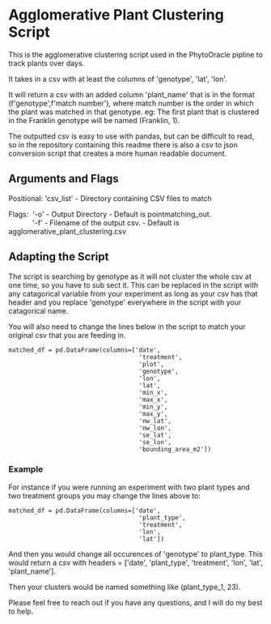 # Agglomerative Plant Clustering Script

This is the agglomerative clustering script used in the PhytoOracle pipline to track plants over days. 

It takes in a csv with at least the columns of 'genotype', 'lat', 'lon'.

It will return a csv with an added column 'plant_name' that is in the format (f'genotype',f'match number'), where match number is the order in which the plant was matched in that genotype. eg: The first plant that is clustered in the Franklin genotype will be named (Franklin, 1).



The outputted csv is easy to use with pandas, but can be difficult to read, so in the repository containing this readme there is also a csv to json conversion script that creates a more human readable document.

## Arguments and Flags

Positional: 'csv_list' - Directory containing CSV files to match

Flags:&nbsp; '-o' - Output Directory - Default is pointmatching_out.  
&nbsp;&nbsp;&nbsp;&nbsp;&nbsp;&nbsp;&nbsp;&nbsp;&nbsp;&nbsp;&nbsp;&nbsp;'-f' - Filename of the output csv. - Default is agglomerative_plant_clustering.csv
        

## Adapting the Script

The script is searching by genotype as it will not cluster the whole csv at one time, so you have to sub sect it. This can be replaced in the script with any catagorical
variable from your experiment as long as your csv has that header and you replace 'genotype' everywhere in the script with your catagorical name.

You will also need to change the lines below in the script to match your original csv that you are feeding in.

    matched_df = pd.DataFrame(columns=['date',
                                        'treatment',
                                        'plot',
                                        'genotype',
                                        'lon',
                                        'lat',
                                        'min_x',
                                        'max_x',
                                        'min_y',
                                        'max_y',
                                        'nw_lat',
                                        'nw_lon',
                                        'se_lat',
                                        'se_lon',
                                        'bounding_area_m2'])
                                        
### Example
For instance if you were running an experiment with two plant types and two treatment groups you may change the lines above to:

    matched_df = pd.DataFrame(columns=['date',
                                        'plant_type',
                                        'treatment',
                                        'lon',
                                        'lat'])
                                        
 And then you would change all occurences of 'genotype' to plant_type. This would return a csv with headers = ['date', 'plant_type', 'treatment', 'lon', 'lat', 'plant_name'].
 
 Then your clusters would be named something like (plant_type_1, 23).
 
 Please feel free to reach out if you have any questions, and I will do my best to help. 


